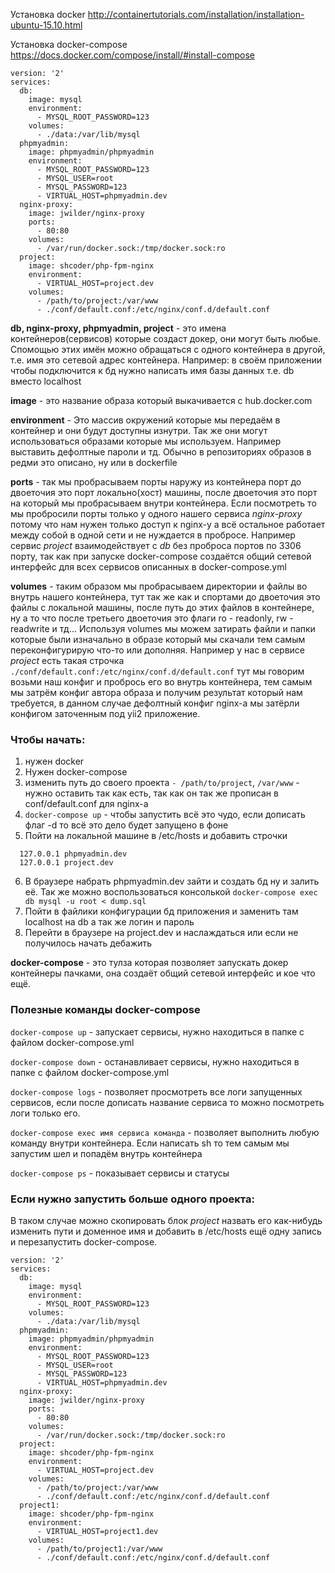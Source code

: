 Установка docker
http://containertutorials.com/installation/installation-ubuntu-15.10.html

Установка docker-compose
https://docs.docker.com/compose/install/#install-compose

```
version: '2'
services:
  db:
    image: mysql
    environment:
      - MYSQL_ROOT_PASSWORD=123
    volumes:
      - ./data:/var/lib/mysql
  phpmyadmin:
    image: phpmyadmin/phpmyadmin
    environment:
      - MYSQL_ROOT_PASSWORD=123
      - MYSQL_USER=root
      - MYSQL_PASSWORD=123
      - VIRTUAL_HOST=phpmyadmin.dev
  nginx-proxy:
    image: jwilder/nginx-proxy
    ports:
      - 80:80
    volumes:
      - /var/run/docker.sock:/tmp/docker.sock:ro
  project:
    image: shcoder/php-fpm-nginx
    environment:
      - VIRTUAL_HOST=project.dev
    volumes:
      - /path/to/project:/var/www
      - ./conf/default.conf:/etc/nginx/conf.d/default.conf
```

**db, nginx-proxy, phpmyadmin, project** - это имена контейнеров(сервисов) которые создаст докер, они могут быть любые. Спомощью этих имён можно обращаться с одного контейнера в другой, т.е. имя это сетевой адрес контейнера. Например: в своём приложении чтобы подключится к бд нужно написать имя базы данных т.е. db вместо localhost

**image** - это название образа который выкачивается с hub.docker.com

**environment** - Это массив окружений которые мы передаём в контейнер и они будут доступны изнутри. Так же они могут использоваться образами которые мы используем. Например выставить дефолтные пароли и тд. Обычно в репозиториях образов в редми это описано, ну или в dockerfile

**ports** - так мы пробрасываем порты наружу из контейнера порт до двоеточия это порт локально(хост) машины, после двоеточия это порт на который мы пробрасываем внутри контейнера. Если посмотреть то мы пробросили порты только у одного нашего сервиса *nginx-proxy* потому что нам нужен только доступ к nginx-у а всё остальное работает между собой в одной сети и не нуждается в пробросе. Например сервис *project* взаимодействует с *db* без проброса портов по 3306 порту, так как при запуске docker-compose создаётся общий сетевой интерфейс для всех сервисов описанных в docker-compose.yml

**volumes** - таким образом мы пробрасываем директории и файлы во внутрь нашего контейнера, тут так же как и спортами до двоеточия это файлы с локальной машины, после путь до этих файлов в контейнере, ну а то что после третьего двоеточия это флаги ro - readonly, rw - readwrite и тд... Используя volumes мы можем затирать файли и папки которые были изначально в образе который мы скачали тем самым переконфигурирую что-то или дополняя. Например у нас в сервисе *project* есть такая строчка `./conf/default.conf:/etc/nginx/conf.d/default.conf` тут мы говорим возьми наш конфиг и пробрось его во внутрь контейнера, тем самым мы затрём конфиг автора образа и получим результат который нам требуется, в данном случае дефолтный конфиг nginx-a мы затёрли конфигом заточенным под yii2 приложение.

### Чтобы начать:

1. нужeн docker
2. Нужен docker-compose
3. изменить путь до своего проекта `- /path/to/project`, `/var/www` - нужно оставить так как есть, так как он так же прописан в conf/default.conf для nginx-a
4. `docker-compose up` - чтобы запустить всё это чудо, если дописать флаг -d то всё это дело будет запущено в фоне
5. Пойти на локальной машине в /etc/hosts и добавить строчки
  ```
    127.0.0.1 phpmyadmin.dev
    127.0.0.1 project.dev
  ```
6. В браузере набрать phpmyadmin.dev зайти и создать бд ну и залить её. Так же можно воспользоваться консолькой `docker-compose exec db mysql -u root < dump.sql`
7. Пойти в файлики конфигурации бд приложения и заменить там localhost на db а так же логин и пароль
8. Перейти в браузере на project.dev и наслаждаться или если не получилось начать дебажить

**docker-compose** - это тулза которая позволяет запускать докер контейнеры пачками, она создаёт общий сетевой интерфейс и кое что ещё.

### Полезные команды docker-compose
`docker-compose up` - запускает сервисы, нужно находиться в папке с файлом docker-compose.yml

`docker-compose down` - останавливает сервисы, нужно находиться в папке с файлом docker-compose.yml

`docker-compose logs` - позволяет просмотреть все логи запущенных сервисов, если после дописать название сервиса то можно посмотреть логи только его.

`docker-compose exec имя сервиса команда` - позволяет выполнить любую команду внутри контейнера. Если написать sh то тем самым мы запустим шел и попадём внутрь контейнера

`docker-compose ps` - показывает сервисы и статусы

### Если нужно запустить больше одного проекта:

В таком случае можно скопировать блок *project* назвать его как-нибудь изменить пути и доменное имя и добавить в /etc/hosts ещё одну запись и перезапустить docker-compose.

```
version: '2'
services:
  db:
    image: mysql
    environment:
      - MYSQL_ROOT_PASSWORD=123
    volumes:
      - ./data:/var/lib/mysql
  phpmyadmin:
    image: phpmyadmin/phpmyadmin
    environment:
      - MYSQL_ROOT_PASSWORD=123
      - MYSQL_USER=root
      - MYSQL_PASSWORD=123
      - VIRTUAL_HOST=phpmyadmin.dev
  nginx-proxy:
    image: jwilder/nginx-proxy
    ports:
      - 80:80
    volumes:
      - /var/run/docker.sock:/tmp/docker.sock:ro
  project:
    image: shcoder/php-fpm-nginx
    environment:
      - VIRTUAL_HOST=project.dev
    volumes:
      - /path/to/project:/var/www
      - ./conf/default.conf:/etc/nginx/conf.d/default.conf
  project1:
    image: shcoder/php-fpm-nginx
    environment:
      - VIRTUAL_HOST=project1.dev
    volumes:
      - /path/to/project1:/var/www
      - ./conf/default.conf:/etc/nginx/conf.d/default.conf
```
